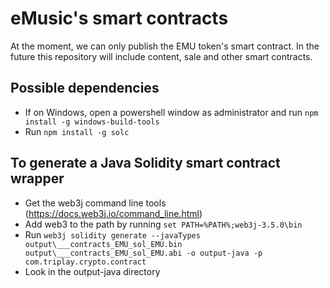 # eMusic's smart contracts
At the moment, we can only publish the EMU token's smart contract. In the future this repository will include content, sale and other smart contracts.

## Possible dependencies
- If on Windows, open a powershell window as administrator and run ``npm install -g windows-build-tools``
- Run ``npm install -g solc``

## To generate a Java Solidity smart contract wrapper
* Get the web3j command line tools (https://docs.web3j.io/command_line.html)
* Add web3 to the path by running ``set PATH=%PATH%;web3j-3.5.0\bin``
* Run ``web3j solidity generate --javaTypes output\___contracts_EMU_sol_EMU.bin output\___contracts_EMU_sol_EMU.abi -o output-java -p com.triplay.crypto.contract``
* Look in the output-java directory
